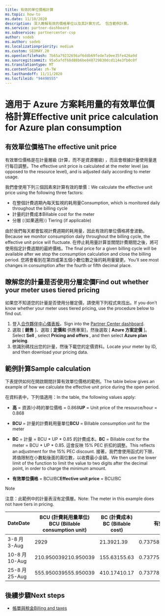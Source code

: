 ```yaml
---
title: 有效的單位價格計算
ms.topic: how-to
ms.date: 11/10/2020
description: 深入瞭解有效的價格單位以及其計算方式。 包含範例計算。
ms.service: partner-dashboard
ms.subservice: partnercenter-csp
author: sodeb
ms.author: sodeb
ms.localizationpriority: medium
ms.custom: SEOMAY.20
ms.openlocfilehash: 7b65a79232656af6ddb69fede7a9ee35fe426a9d
ms.sourcegitcommit: 95a5afdf68d88b6be848729830dcd114e3fb0c0f
ms.translationtype: MT
ms.contentlocale: zh-TW
ms.lasthandoff: 11/11/2020
ms.locfileid: "94498555"
---
```

# <a name="effective-unit-price-calculation-for-azure-plan-consumption"></a><span data-ttu-id="a5e0a-104">適用于 Azure 方案耗用量的有效單位價格計算</span><span class="sxs-lookup"><span data-stu-id="a5e0a-104">Effective unit price calculation for Azure plan consumption</span></span>

## <a name="the-effective-unit-price"></a><span data-ttu-id="a5e0a-105">有效單位價格</span><span class="sxs-lookup"><span data-stu-id="a5e0a-105">The effective unit price</span></span>

<span data-ttu-id="a5e0a-106">有效單位價格是在計量層級 (計算，而不是資源層級) ，而且會根據計量使用量進行每日調整。</span><span class="sxs-lookup"><span data-stu-id="a5e0a-106">The effective unit price is calculated at the meter level (as opposed to the resource level), and is adjusted daily according to meter usage.</span></span>

<span data-ttu-id="a5e0a-107">我們會使用下列三個因素來計算有效的單價：</span><span class="sxs-lookup"><span data-stu-id="a5e0a-107">We calculate the effective unit price using the following three factors:</span></span>

- <span data-ttu-id="a5e0a-108">在整個計費週期內每天監視的耗用量</span><span class="sxs-lookup"><span data-stu-id="a5e0a-108">Consumption, which is monitored daily throughout the billing cycle</span></span>
- <span data-ttu-id="a5e0a-109">計量的計費成本</span><span class="sxs-lookup"><span data-stu-id="a5e0a-109">Billable cost for the meter</span></span>
- <span data-ttu-id="a5e0a-110">分層 (（如果適用）) </span><span class="sxs-lookup"><span data-stu-id="a5e0a-110">Tiering (if applicable)</span></span>

<span data-ttu-id="a5e0a-111">由於我們每天都會監視計費週期的耗用量，因此有效的單位價格將會波動。</span><span class="sxs-lookup"><span data-stu-id="a5e0a-111">Because we monitor consumption daily throughout the billing cycle, the effective unit price will fluctuate.</span></span> <span data-ttu-id="a5e0a-112">在停止耗用量計算並關閉計費期間之後，將可使用指定計費週期的最終價格。</span><span class="sxs-lookup"><span data-stu-id="a5e0a-112">The final price for a given billing cycle will be available after we stop the consumption calculation and close the billing period.</span></span> <span data-ttu-id="a5e0a-113">您將會看到在第四或第五個小數位數之後的耗用量變更。</span><span class="sxs-lookup"><span data-stu-id="a5e0a-113">You’ll see most changes in consumption after the fourth or fifth decimal place.</span></span>

## <a name="find-out-whether-your-meter-uses-tiered-pricing"></a><span data-ttu-id="a5e0a-114">瞭解您的計量是否使用分層定價</span><span class="sxs-lookup"><span data-stu-id="a5e0a-114">Find out whether your meter uses tiered pricing</span></span>

<span data-ttu-id="a5e0a-115">如果您不知道您的計量是否使用分層定價，請使用下列程式來找出。</span><span class="sxs-lookup"><span data-stu-id="a5e0a-115">If you don’t know whether your meter uses tiered pricing, use the procedure below to find out.</span></span> 

1. <span data-ttu-id="a5e0a-116">登入[合作夥伴中心儀表板](https://partner.microsoft.com/dashboard/)。</span><span class="sxs-lookup"><span data-stu-id="a5e0a-116">Sign into the [Partner Center dashboard](https://partner.microsoft.com/dashboard/).</span></span>
2. <span data-ttu-id="a5e0a-117">選取 [ **銷售** ]、選取 [ **定價和** 供應專案]，然後選取 [ **Azure 方案定價** ]。</span><span class="sxs-lookup"><span data-stu-id="a5e0a-117">Select **Sell** , select **Pricing and offers** , and then select **Azure plan pricing**.</span></span>
3. <span data-ttu-id="a5e0a-118">依識別碼找出您的計量，然後下載您的定價資料。</span><span class="sxs-lookup"><span data-stu-id="a5e0a-118">Locate your meter by ID, and then download your pricing data.</span></span> 

## <a name="sample-calculation"></a><span data-ttu-id="a5e0a-119">範例計算</span><span class="sxs-lookup"><span data-stu-id="a5e0a-119">Sample calculation</span></span>

<span data-ttu-id="a5e0a-120">下表提供如何在開啟期間計算有效單位價格的範例。</span><span class="sxs-lookup"><span data-stu-id="a5e0a-120">The table below gives an example of how we calculate the effective unit price during the open period.</span></span>

<span data-ttu-id="a5e0a-121">在資料表中，下列值適用：</span><span class="sxs-lookup"><span data-stu-id="a5e0a-121">In the table, the following values apply:</span></span> 

- <span data-ttu-id="a5e0a-122">**高** = 資源/小時的單位價格 = 0.868</span><span class="sxs-lookup"><span data-stu-id="a5e0a-122">**UP** = Unit price of the resource/hour = 0.868</span></span>

- <span data-ttu-id="a5e0a-123">**BCU** = 計量的計費耗用量單位</span><span class="sxs-lookup"><span data-stu-id="a5e0a-123">**BCU** = Billable consumption unit for the meter</span></span>

- <span data-ttu-id="a5e0a-124">**BC** = 計量 = BCU \* UP \* 0.85 的計費成本。</span><span class="sxs-lookup"><span data-stu-id="a5e0a-124">**BC** = Billable cost for the meter = BCU \* UP \* 0.85.</span></span> <span data-ttu-id="a5e0a-125">這會反映 15% PEC 折扣的調整。</span><span class="sxs-lookup"><span data-stu-id="a5e0a-125">This reflects an adjustment for the 15% PEC discount.</span></span> <span data-ttu-id="a5e0a-126">接著，我們會使用函式的下限，將值限制在小數點後面的兩位數，以收費最小金額。</span><span class="sxs-lookup"><span data-stu-id="a5e0a-126">We then use the lower limit of the function to limit the value to two digits after the decimal point, in order to charge the minimum amount.</span></span> 

- <span data-ttu-id="a5e0a-127">**有效單位價格** = BCU/BC</span><span class="sxs-lookup"><span data-stu-id="a5e0a-127">**Effective unit price** = BCU/BC</span></span>

>[!NOTE]
><span data-ttu-id="a5e0a-128">注意：此範例中的計量表沒有定價層。</span><span class="sxs-lookup"><span data-stu-id="a5e0a-128">Note: The meter in this example does not have tiers in pricing.</span></span>

| <span data-ttu-id="a5e0a-129">Date</span><span class="sxs-lookup"><span data-stu-id="a5e0a-129">Date</span></span> | <span data-ttu-id="a5e0a-130">BCU (計費耗用量單位) </span><span class="sxs-lookup"><span data-stu-id="a5e0a-130">BCU (Billable consumption unit)</span></span> | <span data-ttu-id="a5e0a-131">BC (計費成本) </span><span class="sxs-lookup"><span data-stu-id="a5e0a-131">BC (Billable cost)</span></span> | <span data-ttu-id="a5e0a-132">有效單位價格</span><span class="sxs-lookup"><span data-stu-id="a5e0a-132">Effective unit price</span></span> |
| ------ | ----------- | ----------- | ----------- |  
| <span data-ttu-id="a5e0a-133">3-8 月</span><span class="sxs-lookup"><span data-stu-id="a5e0a-133">3-Aug</span></span> | <span data-ttu-id="a5e0a-134">29</span><span class="sxs-lookup"><span data-stu-id="a5e0a-134">29</span></span> | <span data-ttu-id="a5e0a-135">21.39</span><span class="sxs-lookup"><span data-stu-id="a5e0a-135">21.39</span></span> | <span data-ttu-id="a5e0a-136">0.737586206896552</span><span class="sxs-lookup"><span data-stu-id="a5e0a-136">0.737586206896552</span></span> |
| <span data-ttu-id="a5e0a-137">10-8 月</span><span class="sxs-lookup"><span data-stu-id="a5e0a-137">10-Aug</span></span> | <span data-ttu-id="a5e0a-138">210.950039</span><span class="sxs-lookup"><span data-stu-id="a5e0a-138">210.950039</span></span> | <span data-ttu-id="a5e0a-139">155.63</span><span class="sxs-lookup"><span data-stu-id="a5e0a-139">155.63</span></span> | <span data-ttu-id="a5e0a-140">0.737757626107858</span><span class="sxs-lookup"><span data-stu-id="a5e0a-140">0.737757626107858</span></span> |
| <span data-ttu-id="a5e0a-141">25-8 月</span><span class="sxs-lookup"><span data-stu-id="a5e0a-141">25-Aug</span></span> | <span data-ttu-id="a5e0a-142">555.950039</span><span class="sxs-lookup"><span data-stu-id="a5e0a-142">555.950039</span></span> | <span data-ttu-id="a5e0a-143">410.17</span><span class="sxs-lookup"><span data-stu-id="a5e0a-143">410.17</span></span> | <span data-ttu-id="a5e0a-144">0.737782122900436</span><span class="sxs-lookup"><span data-stu-id="a5e0a-144">0.737782122900436</span></span> |

## <a name="next-steps"></a><span data-ttu-id="a5e0a-145">後續步驟</span><span class="sxs-lookup"><span data-stu-id="a5e0a-145">Next steps</span></span>

- [<span data-ttu-id="a5e0a-146">帳單與稅金</span><span class="sxs-lookup"><span data-stu-id="a5e0a-146">Billing and taxes</span></span>](billing.md)
